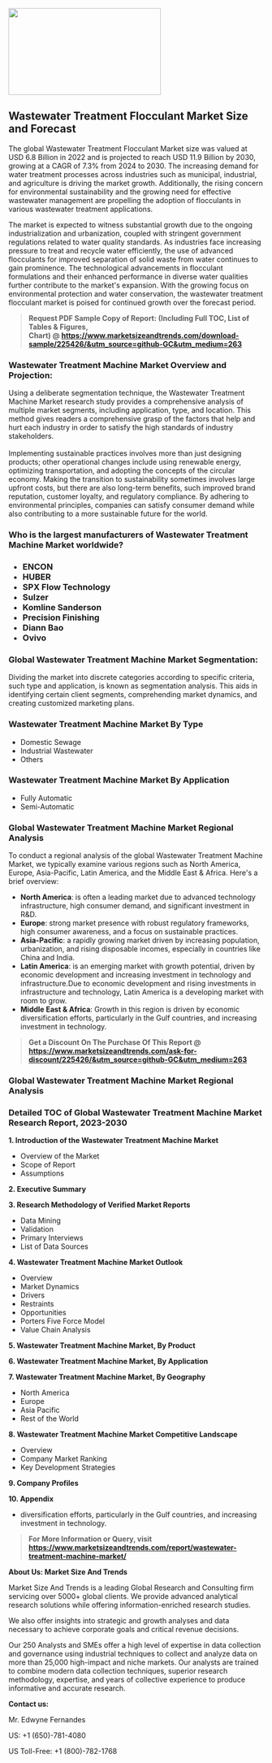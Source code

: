 <p><img class="alignnone size-medium wp-image-20088" src="https://ffe5etoiles.com/wp-content/uploads/2024/12/MST1-300x171.png" alt="" width="300" height="171" /></p><h2>Wastewater Treatment Flocculant Market Size and Forecast</h2><p>The global Wastewater Treatment Flocculant Market size was valued at USD 6.8 Billion in 2022 and is projected to reach USD 11.9 Billion by 2030, growing at a CAGR of 7.3% from 2024 to 2030. The increasing demand for water treatment processes across industries such as municipal, industrial, and agriculture is driving the market growth. Additionally, the rising concern for environmental sustainability and the growing need for effective wastewater management are propelling the adoption of flocculants in various wastewater treatment applications.</p><p>The market is expected to witness substantial growth due to the ongoing industrialization and urbanization, coupled with stringent government regulations related to water quality standards. As industries face increasing pressure to treat and recycle water efficiently, the use of advanced flocculants for improved separation of solid waste from water continues to gain prominence. The technological advancements in flocculant formulations and their enhanced performance in diverse water qualities further contribute to the market's expansion. With the growing focus on environmental protection and water conservation, the wastewater treatment flocculant market is poised for continued growth over the forecast period.</p></p><blockquote id="" class=""><strong>Request PDF Sample Copy of Report: (Including Full TOC, List of Tables &amp; Figures, Chart)&nbsp;@&nbsp;<strong><a href="https://www.marketsizeandtrends.com/download-sample/225426/&utm_source=github-GC&utm_medium=263" target="_blank">https://www.marketsizeandtrends.com/download-sample/225426/&utm_source=github-GC&utm_medium=263</a></strong></strong></blockquote><h3 id="" class="">Wastewater Treatment Machine Market&nbsp;Overview and Projection:</h3><p id="" class="">Using a deliberate segmentation technique, the Wastewater Treatment Machine Market research study provides a comprehensive analysis of multiple market segments, including application, type, and location. This method gives readers a comprehensive grasp of the factors that help and hurt each industry in order to satisfy the high standards of industry stakeholders. <br /> <br />Implementing sustainable practices involves more than just designing products; other operational changes include using renewable energy, optimizing transportation, and adopting the concepts of the circular economy. Making the transition to sustainability sometimes involves large upfront costs, but there are also long-term benefits, such improved brand reputation, customer loyalty, and regulatory compliance. By adhering to environmental principles, companies can satisfy consumer demand while also contributing to a more sustainable future for the world.</p><h3 id="" class="">Who is the largest manufacturers of&nbsp;Wastewater Treatment Machine Market worldwide?</h3><h3 class=""><p><ul><li>ENCON </li><li> HUBER </li><li> SPX Flow Technology </li><li> Sulzer </li><li> Komline Sanderson </li><li> Precision Finishing </li><li> Diann Bao </li><li> Ovivo</li></ul></p></h3><h3 id="" class="">Global&nbsp;Wastewater Treatment Machine Market Segmentation:</h3><p id="" class="">Dividing the market into discrete categories according to specific criteria, such type and application, is known as segmentation analysis. This aids in identifying certain client segments, comprehending market dynamics, and creating customized marketing plans.</p><h3 id="" class="">Wastewater Treatment Machine Market&nbsp;By Type</h3><p><p><ul><li>Domestic Sewage</li><li> Industrial Wastewater</li><li> Others</p></li></ul></p></p><h3 id="" class="">Wastewater Treatment Machine Market&nbsp;By Application</h3><p class=""><p><ul><li>Fully Automatic</li><li> Semi-Automatic</li></ul></p></p><h3 id="" class="">Global Wastewater Treatment Machine Market Regional Analysis</h3><p id="" class="">To conduct a regional analysis of the global Wastewater Treatment Machine Market, we typically examine various regions such as North America, Europe, Asia-Pacific, Latin America, and the Middle East &amp; Africa. Here's a brief overview:</p><ul><li><strong>North America</strong>: is often a leading market due to advanced technology infrastructure, high consumer demand, and significant investment in R&amp;D.</li><li><strong>Europe</strong>: strong market presence with robust regulatory frameworks, high consumer awareness, and a focus on sustainable practices.</li><li><strong>Asia-Pacific</strong>: a rapidly growing market driven by increasing population, urbanization, and rising disposable incomes, especially in countries like China and India.</li><li><strong>Latin America</strong>: is an emerging market with growth potential, driven by economic development and increasing investment in technology and infrastructure.Due to economic development and rising investments in infrastructure and technology, Latin America is a developing market with room to grow.</li><li><strong>Middle East &amp; Africa</strong>: Growth in this region is driven by economic diversification efforts, particularly in the Gulf countries, and increasing investment in technology.</li></ul><blockquote id="" class=""><strong>Get a Discount On The Purchase Of This Report @ <strong><a href="https://www.marketsizeandtrends.com/ask-for-discount/225426/&utm_source=github-GC&utm_medium=263" target="_blank">https://www.marketsizeandtrends.com/ask-for-discount/225426/&utm_source=github-GC&utm_medium=263</a></strong></strong></blockquote><h3 id="" class="">Global Wastewater Treatment Machine Market Regional Analysis</h3><h3 id="" class="">Detailed TOC of Global Wastewater Treatment Machine Market Research Report, 2023-2030</h3><p id="" class=""><strong>1. Introduction of the Wastewater Treatment Machine Market</strong></p><ul><li>Overview of the Market</li><li>Scope of Report</li><li>Assumptions</li></ul><p id="" class=""><strong>2. Executive Summary</strong></p><p id="" class=""><strong>3. Research Methodology of Verified Market Reports</strong></p><ul><li>Data Mining</li><li>Validation</li><li>Primary Interviews</li><li>List of Data Sources</li></ul><p id="" class=""><strong>4. Wastewater Treatment Machine Market Outlook</strong></p><ul><li>Overview</li><li>Market Dynamics</li><li>Drivers</li><li>Restraints</li><li>Opportunities</li><li>Porters Five Force Model</li><li>Value Chain Analysis</li></ul><p id="" class=""><strong>5. Wastewater Treatment Machine Market, By Product</strong></p><p id="" class=""><strong>6. Wastewater Treatment Machine Market, By Application</strong></p><p id="" class=""><strong>7. Wastewater Treatment Machine Market, By Geography</strong></p><ul><li>North America</li><li>Europe</li><li>Asia Pacific</li><li>Rest of the World</li></ul><p id="" class=""><strong>8. Wastewater Treatment Machine Market Competitive Landscape</strong></p><ul><li>Overview</li><li>Company Market Ranking</li><li>Key Development Strategies</li></ul><p id="" class=""><strong>9. Company Profiles</strong></p><p id="" class=""><strong>10. Appendix</strong></p><ul><li>diversification efforts, particularly in the Gulf countries, and increasing investment in technology.</li></ul><blockquote id="" class=""><strong>For More Information or Query, visit <strong><strong><a href="https://www.marketsizeandtrends.com/report/wastewater-treatment-machine-market/" target="_blank">https://www.marketsizeandtrends.com/report/wastewater-treatment-machine-market/</a></strong></strong></strong></blockquote><p id="" class=""><strong>About Us: Market Size And Trends</strong></p><p id="" class="">Market Size And Trends is a leading Global Research and Consulting firm servicing over 5000+ global clients. We provide advanced analytical research solutions while offering information-enriched research studies.</p><p id="" class="">We also offer insights into strategic and growth analyses and data necessary to achieve corporate goals and critical revenue decisions.</p><p id="" class="">Our 250 Analysts and SMEs offer a high level of expertise in data collection and governance using industrial techniques to collect and analyze data on more than 25,000 high-impact and niche markets. Our analysts are trained to combine modern data collection techniques, superior research methodology, expertise, and years of collective experience to produce informative and accurate research.</p><p id="" class=""><strong>Contact us:</strong></p><p id="" class="">Mr. Edwyne Fernandes</p><p id="" class="">US: +1 (650)-781-4080</p><p id="" class="">US Toll-Free: +1 (800)-782-1768</p>
